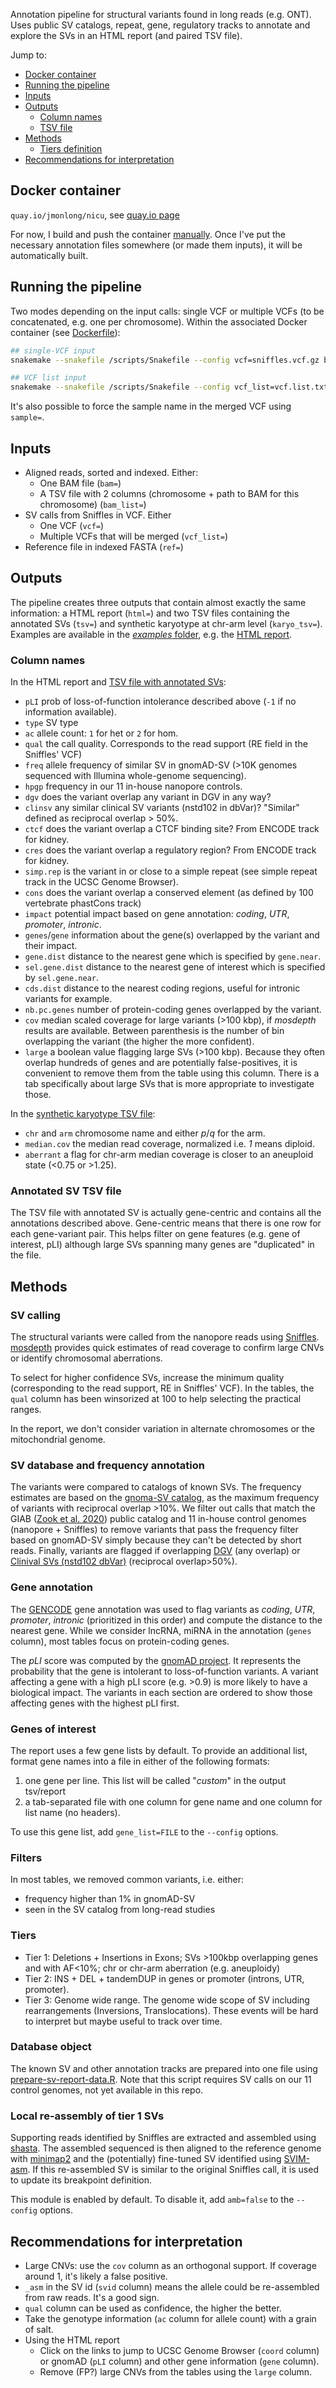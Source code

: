 Annotation pipeline for structural variants found in long reads (e.g. ONT). 
Uses public SV catalogs, repeat, gene, regulatory tracks to annotate and explore the SVs in an HTML report (and paired TSV file).

Jump to:
- [Docker container](#docker-container)
- [Running the pipeline](#running-the-pipeline)
- [Inputs](#inputs)
- [Outputs](#outputs)
    - [Column names](#column-names)
    - [TSV file](#tsv-file)
- [Methods](#methods)
    - [Tiers definition](#tiers)
- [Recommendations for interpretation](#recommendations-for-interpretation)

## Docker container

`quay.io/jmonlong/nicu`, see [quay.io page](https://quay.io/repository/jmonlong/svnicu)

For now, I build and push the container [manually](buil_docker.sh). 
Once I've put the necessary annotation files somewhere (or made them inputs), it will be automatically built.

## Running the pipeline

Two modes depending on the input calls: single VCF or multiple VCFs (to be concatenated, e.g. one per chromosome).
Within the associated Docker container (see [Dockerfile](Dockerfile)):

```sh
## single-VCF input
snakemake --snakefile /scripts/Snakefile --config vcf=sniffles.vcf.gz bam=reads.bam ref=hg37.fa html=sv-report.html tsv=sv-annotated.tsv karyo_tsv=chr-arm-karyotype.tsv --cores 2

## VCF list input
snakemake --snakefile /scripts/Snakefile --config vcf_list=vcf.list.txt bam=reads.bam ref=hg37.fa html=sv-report.html tsv=sv-annotated.tsv karyo_tsv=chr-arm-karyotype.tsv --cores 2
```

It's also possible to force the sample name in the merged VCF using `sample=`.

## Inputs

- Aligned reads, sorted and indexed. Either:
   - One BAM file (`bam=`)
   - A TSV file with 2 columns (chromosome + path to BAM for this chromosome) (`bam_list=`)
- SV calls from Sniffles in VCF. Either
   - One VCF (`vcf=`)
   - Multiple VCFs that will be merged (`vcf_list=`)
- Reference file in indexed FASTA (`ref=`)

## Outputs

The pipeline creates three outputs that contain almost exactly the same information: a HTML report (`html=`) and two TSV files containing the annotated SVs (`tsv=`) and synthetic karyotype at chr-arm level (`karyo_tsv=`).
Examples are available in the [*examples* folder](examples), e.g. the [HTML report](examples/sv-report.html).

### Column names

In the HTML report and [TSV file with annotated SVs](examples/sv-annotated.tsv):

- `pLI` prob of  loss-of-function intolerance described above (`-1` if no information available).
- `type` SV type
- `ac` allele count: `1` for het or `2` for hom.
- `qual` the call quality. Corresponds to the read support (RE field in the Sniffles' VCF)
- `freq` allele frequency of similar SV in gnomAD-SV (>10K genomes sequenced with Illumina whole-genome sequencing).
- `hpgp` frequency in our 11 in-house nanopore controls.
- `dgv` does the variant overlap any variant in DGV in any way?
- `clinsv` any similar clinical SV variants (nstd102 in dbVar)? "Similar" defined as reciprocal overlap > 50%.
- `ctcf` does the variant overlap a CTCF binding site? From ENCODE track for kidney.
- `cres` does the variant overlap a regulatory region? From ENCODE track for kidney.
- `simp.rep` is the variant in or close to a simple repeat (see simple repeat track in the UCSC Genome Browser).
- `cons` does the variant overlap a conserved element (as defined by 100 vertebrate phastCons track)
- `impact` potential impact based on gene annotation: *coding*, *UTR*, *promoter*, *intronic*.
- `genes`/`gene` information about the gene(s) overlapped by the variant and their impact.
- `gene.dist` distance to the nearest gene which is specified by `gene.near`.
- `sel.gene.dist` distance to the nearest gene of interest which is specified by `sel.gene.near`.
- `cds.dist` distance to the nearest coding regions, useful for intronic variants for example.
- `nb.pc.genes` number of protein-coding genes overlapped by the variant.
- `cov` median scaled coverage for large variants (>100 kbp), if *mosdepth* results are available. Between parenthesis is the number of bin overlapping the variant (the higher the more confident).
- `large` a boolean value flagging large SVs (>100 kbp). Because they often overlap hundreds of genes and are potentially false-positives, it is convenient to remove them from the table using this column. There is a tab specifically about large SVs that is more appropriate to investigate those.

In the [synthetic karyotype TSV file](examples/chr-arm-karyotype.tsv):

- `chr` and `arm` chromosome name and either *p*/*q* for the arm.
- `median.cov` the median read coverage, normalized i.e. *1* means diploid.
- `aberrant` a flag for chr-arm median coverage is closer to an aneuploid state (<0.75 or >1.25).


### Annotated SV TSV file

The TSV file with annotated SV is actually gene-centric and contains all the annotations described above.
Gene-centric means that there is one row for each gene-variant pair.
This helps filter on gene features (e.g. gene of interest, pLI) although large SVs spanning many genes are "duplicated" in the file.


## Methods

### SV calling 

The structural variants were called from the nanopore reads using [Sniffles](https://github.com/fritzsedlazeck/Sniffles).
[mosdepth](https://github.com/brentp/mosdepth) provides quick estimates of read coverage to confirm large CNVs or identify chromosomal aberrations. 

To select for higher confidence SVs, increase the minimum quality (corresponding to the read support, RE in Sniffles' VCF). 
In the tables, the `qual` column has been winsorized at 100 to help selecting the practical ranges.

In the report, we don't consider variation in alternate chromosomes or the mitochondrial genome.

### SV database and frequency annotation

The variants were compared to catalogs of known SVs.
The frequency estimates are based on the [gnoma-SV catalog](https://macarthurlab.org/2019/03/20/structural-variants-in-gnomad/), as the maximum frequency of variants with reciprocal overlap >10%.
We filter out calls that match the GIAB ([Zook et al. 2020](https://pubmed.ncbi.nlm.nih.gov/32541955/)) public catalog and 11 in-house control genomes (nanopore + Sniffles) to remove variants that pass the frequency filter based on gnomAD-SV simply because they can't be detected by short reads.
Finally, variants are flagged if overlapping [DGV](http://dgv.tcag.ca/dgv/app/home) (any overlap) or [Clinival SVs (nstd102 dbVar)](https://www.ncbi.nlm.nih.gov/dbvar/studies/nstd102/) (reciprocal overlap>50%).

### Gene annotation

The [GENCODE](https://www.gencodegenes.org/) gene annotation was used to flag variants as *coding*, *UTR*, *promoter*, *intronic* (prioritized in this order) and compute the distance to the nearest gene.
While we consider lncRNA, miRNA in the annotation (`genes` column), most tables focus on protein-coding genes.

The *pLI* score was computed by the [gnomAD project](https://gnomad.broadinstitute.org/).
It represents the probability that the gene is intolerant to loss-of-function variants.
A variant affecting a gene with a high pLI score (e.g. >0.9) is more likely to have a biological impact.
The variants in each section are ordered to show those affecting genes with the highest pLI first.

### Genes of interest

The report uses a few gene lists by default.
To provide an additional list, format gene names into a file in either of the following formats:

1. one gene per line. This list will be called "*custom*" in the output tsv/report
2. a tab-separated file with one column for gene name and one column for list name (no headers).

To use this gene list, add `gene_list=FILE` to the `--config` options.

### Filters

In most tables, we removed common variants, i.e. either:

- frequency higher than 1% in gnomAD-SV
- seen in the SV catalog from long-read studies

### Tiers

- Tier 1: Deletions + Insertions in Exons; SVs >100kbp overlapping genes and with AF<10%; chr or chr-arm aberration (e.g. aneuploidy)
- Tier 2: INS + DEL + tandemDUP in genes or promoter (introns, UTR, promoter).
- Tier 3: Genome wide range. The genome wide scope of SV including rearrangements (Inversions, Translocations). These events will be hard to interpret but maybe useful to track over time. 

### Database object

The known SV and other annotation tracks are prepared into one file using [prepare-sv-report-data.R](prepare-sv-report-data.R). 
Note that this script requires SV calls on our 11 control genomes, not yet available in this repo.

### Local re-assembly of tier 1 SVs

Supporting reads identified by Sniffles are extracted and assembled using [shasta](https://github.com/chanzuckerberg/shasta). 
The assembled sequenced is then aligned to the reference genome with [minimap2](https://github.com/lh3/minimap2) and the (potentially) fine-tuned SV identified using [SVIM-asm](https://github.com/eldariont/svim-asm).
If this re-assembled SV is similar to the original Sniffles call, it is used to update its breakpoint definition.

This module is enabled by default.
To disable it, add `amb=false` to the `--config` options.

## Recommendations for interpretation

- Large CNVs: use the `cov` column as an orthogonal support. If coverage around 1, it's likely a false positive.
- `_asm` in the SV id (`svid` column) means the allele could be re-assembled from raw reads. It's a good sign.
- `qual` column can be used as confidence, the higher the better.
- Take the genotype information (`ac` column for allele count) with a grain of salt.
- Using the HTML report
    - Click on the links to jump to UCSC Genome Browser (`coord` column) or gnomAD (`pLI` column) and other gene information (`gene` column).
    - Remove (FP?) large CNVs from the tables using the `large` column. 
